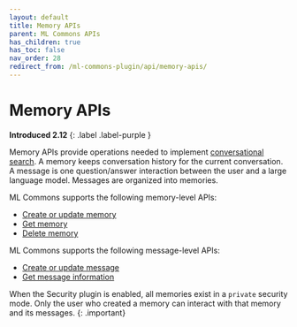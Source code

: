 ```yaml
---
layout: default
title: Memory APIs
parent: ML Commons APIs
has_children: true
has_toc: false
nav_order: 28
redirect_from: /ml-commons-plugin/api/memory-apis/
---
```


# Memory APIs
**Introduced 2.12**
{: .label .label-purple }

Memory APIs provide operations needed to implement [conversational search]({{site.url}}{{site.baseurl}}/search-plugins/conversational-search/). A memory keeps conversation history for the current conversation. A message is one question/answer interaction between the user and a large language model. Messages are organized into memories.


ML Commons supports the following memory-level APIs:

- [Create or update memory]({{site.url}}{{site.baseurl}}/ml-commons-plugin/api/memory-apis/create-memory/)
- [Get memory]({{site.url}}{{site.baseurl}}/ml-commons-plugin/api/memory-apis/get-memory/)
- [Delete memory]({{site.url}}{{site.baseurl}}/ml-commons-plugin/api/memory-apis/delete-memory/)

ML Commons supports the following message-level APIs:

- [Create or update message]({{site.url}}{{site.baseurl}}/ml-commons-plugin/api/memory-apis/create-message/)
- [Get message information]({{site.url}}{{site.baseurl}}/ml-commons-plugin/api/memory-apis/get-message/)

When the Security plugin is enabled, all memories exist in a `private` security mode. Only the user who created a memory can interact with that memory and its messages.
{: .important}